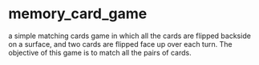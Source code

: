 # memory_card_game
a simple matching cards game in which all the cards are flipped backside on a surface, and two cards are flipped face up over each turn. The objective of this game is to match all the pairs of cards.
